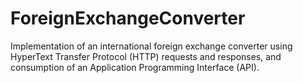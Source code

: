 # ForeignExchangeConverter
Implementation of an international foreign exchange converter using HyperText Transfer Protocol (HTTP) requests and responses, and consumption of an Application Programming Interface (API).
